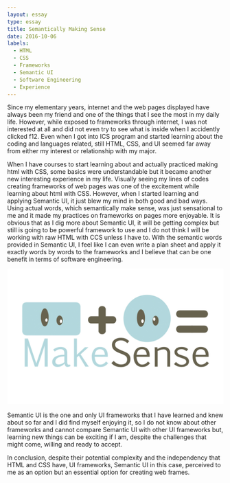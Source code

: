 ```yaml
---
layout: essay
type: essay
title: Semantically Making Sense
date: 2016-10-06
labels:
  - HTML
  - CSS
  - Frameworks
  - Semantic UI
  - Software Engineering
  - Experience
---
```


Since my elementary years, internet and the web pages displayed have always been my friend and one of the things that I see the most in my daily life. However, while exposed to frameworks through internet, I was not interested at all and did not even try to see what is inside when I accidently clicked f12. Even when I got into ICS program and started learning about the coding and languages related, still HTML, CSS, and UI seemed far away from either my interest or relationship with my major.

When I have courses to start learning about and actually practiced making html with CSS, some basics were understandable but it became another new interesting experience in my life. Visually seeing my lines of codes creating frameworks of web pages was one of the excitement while learning about html with CSS. However, when I started learning and applying Semantic UI, it just blew my mind in both good and bad ways. Using actual words, which semantically make sense, was just sensational to me and it made my practices on frameworks on pages more enjoyable. It is obvious that as I dig more about Semantic UI, it will be getting complex but still is going to be powerful framework to use and I do not think I will be working with raw HTML with CCS unless I have to. With the semantic words provided in Semantic UI, I feel like I can even write a plan sheet and apply it exactly words by words to the frameworks and I believe that can be one benefit in terms of software engineering.

<img class="ui medium right rectangular floated image" src="../images/makesense.jpg">

Semantic UI is the one and only UI frameworks that I have learned and knew about so far and I did find myself enjoying it, so I do not know about other frameworks and cannot compare Semantic UI with other UI frameworks but, learning new things can be exciting if I am, despite the challenges that might come, willing and ready to accept.

In conclusion, despite their potential complexity and the independency that HTML and CSS have, UI frameworks, Semantic UI in this case, perceived to me as an option but an essential option for creating web frames.

